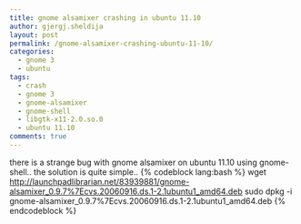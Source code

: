 ```yaml
---
title: gnome alsamixer crashing in ubuntu 11.10
author: gjergj.sheldija
layout: post
permalink: /gnome-alsamixer-crashing-ubuntu-11-10/
categories:
  - gnome 3
  - ubuntu
tags:
  - crash
  - gnome 3
  - gnome-alsamixer
  - gnome-shell
  - libgtk-x11-2.0.so.0
  - ubuntu 11.10
comments: true
---
```

there is a strange bug with gnome alsamixer on ubuntu 11.10 using gnome-shell.. 
the solution is quite simple..
{% codeblock lang:bash %}
wget http://launchpadlibrarian.net/83939881/gnome-alsamixer_0.9.7%7Ecvs.20060916.ds.1-2.1ubuntu1_amd64.deb
sudo dpkg -i gnome-alsamixer_0.9.7%7Ecvs.20060916.ds.1-2.1ubuntu1_amd64.deb
{% endcodeblock %}
